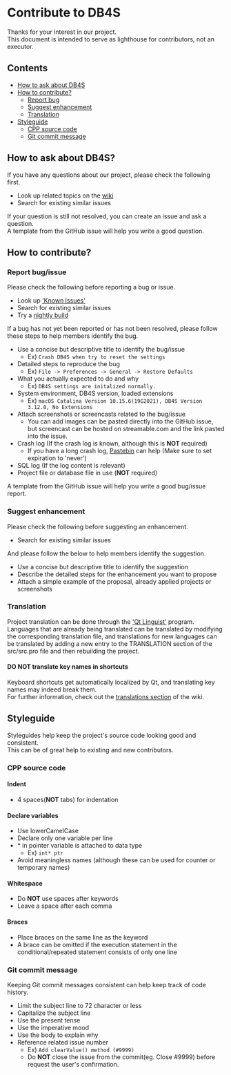 # Contribute to DB4S

Thanks for your interest in our project.  
This document is intended to serve as lighthouse for contributors, not an executor.

## Contents
- [How to ask about DB4S](#how-to-ask-about-db4s)
- [How to contribute?](#how-to-contribute)
    - [Report bug](#report-bug)
    - [Suggest enhancement](#suggest-enhancement)
    - [Translation](#translation)
- [Styleguide](#styleguide)
    - [CPP source code](#cpp-source-code)
    - [Git commit message](#git-commit-message)

## How to ask about DB4S?
If you have any questions about our project, please check the following first.

- Look up related topics on the [wiki](https://github.com/sqlitebrowser/sqlitebrowser/wiki)
- Search for existing similar issues

If your question is still not resolved, you can create an issue and ask a question.  
A template from the GitHub issue will help you write a good question.

## How to contribute?
### Report bug/issue
Please check the following before reporting a bug or issue.

- Look up ['Known Issues'](https://github.com/sqlitebrowser/sqlitebrowser/issues/1688)
- Search for existing similar issues
- Try a [nightly build](https://nightlies.sqlitebrowser.org/latest)

If a bug has not yet been reported or has not been resolved, please follow these steps to help members identify the bug.

- Use a concise but descriptive title to identify the bug/issue
    - Ex) `Crash DB4S when try to reset the settings`
- Detailed steps to reproduce the bug
    - Ex) `File -> Preferences -> General -> Restore Defaults`
- What you actually expected to do and why
    - Ex) `DB4S settings are initalized normally.`
- System environment, DB4S version, loaded extensions
    - Ex) `macOS Catalina Version 10.15.6(19G2021), DB4S Version 3.12.0, No Extensions`
- Attach screenshots or screencasts related to the bug/issue
    - You can add images can be pasted directly into the GitHub issue,  
    but screencast can be hosted on streamable.com and the link pasted into the issue.
- Crash log (If the crash log is known, although this is **NOT** required)
    - If you have a long crash log, [Pastebin](https://pastebin.com/) can help (Make sure to set expiration to 'never')
- SQL log (If the log content is relevant)
- Project file or database file in use (**NOT** required)

A template from the GitHub issue will help you write a good bug/issue report.

### Suggest enhancement
Please check the following before suggesting an enhancement.

- Search for existing similar issues

And please follow the below to help members identify the suggestion.

- Use a concise but descriptive title to identify the suggestion
- Describe the detailed steps for the enhancement you want to propose
- Attach a simple example of the proposal, already applied projects or screenshots

### Translation
Project translation can be done through the ['Qt Linguist'](http://doc.qt.io/qt-5/qtlinguist-index.html) program.
Languages that are already being translated can be translated by modifying the corresponding translation file,
and translations for new languages can be translated by adding a new entry to the TRANSLATION section of the src/src.pro file and then rebuilding the project.

#### DO NOT translate key names in shortcuts
Keyboard shortcuts get automatically localized by Qt, and translating key names may indeed break them.  
For further information, check out the [translations section](https://github.com/sqlitebrowser/sqlitebrowser/wiki/Translations) of the wiki.

## Styleguide
Styleguides help keep the project's source code looking good and consistent.  
This can be of great help to existing and new contributors.

### CPP source code
#### Indent
- 4 spaces(**NOT** tabs) for indentation

#### Declare variables
- Use lowerCamelCase
- Declare only one variable per line
- \* in pointer variable is attached to data type
    - Ex) `int* ptr`
- Avoid meaningless names (although these can be used for counter or temporary names)

#### Whitespace
- Do **NOT** use spaces after keywords
- Leave a space after each comma

#### Braces
- Place braces on the same line as the keyword
- A brace can be omitted if the execution statement in the conditional/repeated statement consists of only one line

### Git commit message
Keeping Git commit messages consistent can help keep track of code history.

- Limit the subject line to 72 character or less
- Capitalize the subject line
- Use the present tense
- Use the imperative mood
- Use the body to explain why
- Reference related issue number
    - Ex) `Add clearValue() method (#9999)`
    - Do **NOT** close the issue from the commit(eg. Close #9999) before request the user's confirmation.
